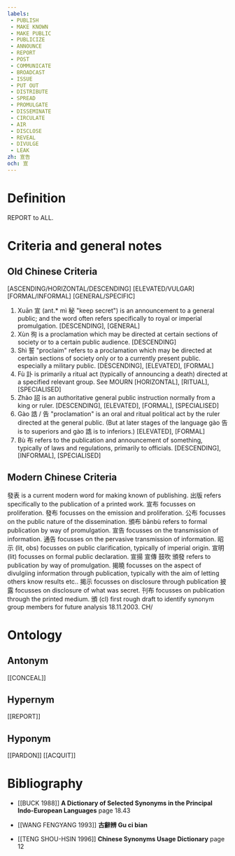 ```yaml
---
labels: 
 - PUBLISH
 - MAKE KNOWN
 - MAKE PUBLIC
 - PUBLICIZE
 - ANNOUNCE
 - REPORT
 - POST
 - COMMUNICATE
 - BROADCAST
 - ISSUE
 - PUT OUT
 - DISTRIBUTE
 - SPREAD
 - PROMULGATE
 - DISSEMINATE
 - CIRCULATE
 - AIR
 - DISCLOSE
 - REVEAL
 - DIVULGE
 - LEAK
zh: 宣告
och: 宣
---
```


# Definition
REPORT to ALL.
# Criteria and general notes
## Old Chinese Criteria
[ASCENDING/HORIZONTAL/DESCENDING]
[ELEVATED/VULGAR]
[FORMAL/INFORMAL]
[GENERAL/SPECIFIC]
1. Xuān 宣 (ant.* mì 秘 "keep secret") is an announcement to a general public; and the word often refers specifically to royal or imperial promulgation.
[DESCENDING], [GENERAL]
2. Xùn 徇 is a proclamation which may be directed at certain sections of society or to a certain public audience.
[DESCENDING]
3. Shì 誓 "proclaim" refers to a proclamation which may be directed at certain sections of society only or to a currently present public. especially a military public.
[DESCENDING], [ELEVATED], [FORMAL]
4. Fù 訃 is primarily a ritual act (typically of announcing a death) directed at a specified relevant group. See MOURN
[HORIZONTAL], [RITUAL], [SPECIALISED]
5. Zhào 詔 is an authoritative general public instruction normally from a king or ruler.
[DESCENDING], [ELEVATED], [FORMAL], [SPECIALISED]
6. Gào 誥 / 告 "proclamation" is an oral and ritual political act by the ruler directed at the general public. (But at later stages of the language gào 告 is to superiors and gào 誥 is to inferiors.)
[ELEVATED], [FORMAL]
7. Bù 布 refers to the publication and announcement of something, typically of laws and regulations, primarily to officials.
[DESCENDING], [INFORMAL], [SPECIALISED]
## Modern Chinese Criteria
發表 is a current modern word for making known of publishing.
出版 refers specifically to the publication of a printed work.
宣布 focusses on proliferation.
發布 focusses on the emission and proliferation.
公布 focusses on the public nature of the dissemination.
頒布 bānbù refers to formal publication by way of promulgation.
宣告 focusses on the transmission of information.
通告 focusses on the pervasive transmission of information.
昭示 (lit, obs) focusses on public clarification, typically of imperial origin.
宣明 (lit) focusses on formal public declaration.
宣揚
宣傳
鼓吹
頒發 refers to publication by way of promulgation.
揭曉 focusses on the aspect of divulgiing information through publication, typically with the aim of letting others know results etc..
揭示 focusses on disclosure through publication
披露 focusses on disclosure of what was secret.
刊布 focusses on publication through the printed medium.
頒 (cl)
first rough draft to identify synonym group members for future analysis 18.11.2003. CH/
# Ontology

## Antonym
[[CONCEAL]]
## Hypernym
[[REPORT]]
## Hyponym
[[PARDON]]
[[ACQUIT]]
# Bibliography
- [[BUCK 1988]]
**A Dictionary of Selected Synonyms in the Principal Indo-European Languages** page 18.43

- [[WANG FENGYANG 1993]]
**古辭辨 Gu ci bian** 

- [[TENG SHOU-HSIN 1996]]
**Chinese Synonyms Usage Dictionary** page 12

